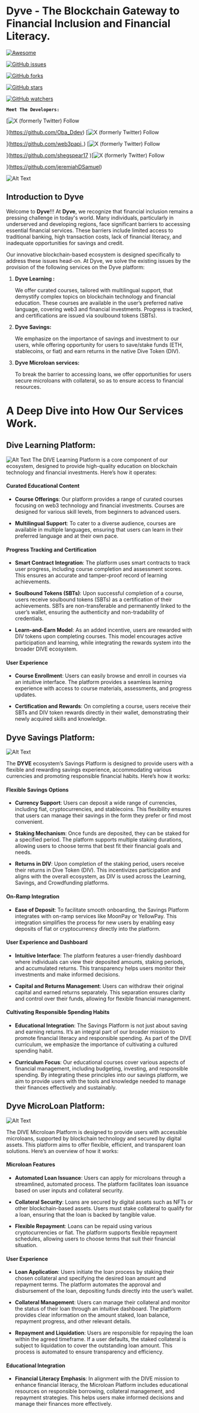   

# Dyve - The Blockchain Gateway to Financial Inclusion and Financial Literacy.

  

[![Awesome](https://cdn.rawgit.com/sindresorhus/awesome/d7305f38d29fed78fa85652e3a63e154dd8e8829/media/badge.svg)](https://github.com/sindresorhus/awesome)

[![GitHub issues](https://img.shields.io/github/issues/Olanetsoft/awesome-hackathon-projects?style=plastic)](https://github.com/obah/dyve/issues)

[![GitHub forks](https://img.shields.io/github/forks/Olanetsoft/awesome-hackathon-projects?style=plastic)](https://github.com/obah/dyve)

[![GitHub stars](https://img.shields.io/github/stars/Olanetsoft/awesome-hackathon-projects?style=plastic)](https://github.com/obah/dyves)

[![GitHub watchers](https://img.shields.io/github/watchers/Olanetsoft/awesome-hackathon-projects?style=plastic&label=Watch)](https://github.com/obah/dyve)

  

**``Meet The Developers:``**

[![X (formerly Twitter) Follow](https://img.shields.io/twitter/follow/Oba_Ddev)

](https://github.com/Oba_Ddev) [![X (formerly Twitter) Follow](https://img.shields.io/twitter/follow/web3papi_)

](https://github.com/web3papi_) [![X (formerly Twitter) Follow](https://img.shields.io/twitter/follow/shegspear17)

](https://github.com/shegspear17 )[![X (formerly Twitter) Follow](https://img.shields.io/twitter/follow/jeremiahDSamuel)

](https://github.com/jeremiahDSamuel)

  

![Alt Text](https://i.imgur.com/8w41iAZ.png)<br/>

<h2>Introduction to Dyve</h2>

<p>Welcome to <strong>Dyve</strong>!!! At <strong>Dyve</strong>, we recognize that financial inclusion remains a pressing challenge in today's world. Many individuals, particularly in underserved and developing regions, face significant barriers to accessing essential financial services. These barriers include limited access to traditional banking, high transaction costs, lack of financial literacy, and inadequate opportunities for savings and credit.

  

Our innovative blockchain-based ecosystem is designed specifically to address these issues head-on. At Dyve, we solve the existing issues by the provision of the following services on the Dyve platform: </p>

<ol>

<li><strong>Dyve Learning :</strong>

We offer curated courses, tailored with multilingual support, that demystify complex topics on blockchain technology and financial education. These courses are available in the user’s preferred native language, covering web3 and financial investments. Progress is tracked, and certifications are issued via soulbound tokens (SBTs).

</li>

<li><strong>Dyve Savings:</strong>

We emphasize on the importance of savings and investment to our users, while offering opportunity for users to save/stake funds (ETH, stablecoins, or fiat) and earn returns in the native Dive Token (DIV).

</li>

<li><strong>Dyve Microloan services:</strong>

To break the barrier to accessing loans, we offer opportunities for users secure microloans with collateral, so as to ensure access to financial resources.

</li>

</ol>

<h1>A Deep Dive into How Our Services Work.</h2>

## **Dive Learning Platform:**

![Alt Text](https://i.imgur.com/qtFzpMT.png)
The DIVE Learning Platform is a core component of our ecosystem, designed to provide high-quality education on blockchain technology and financial investments. Here’s how it operates:

  

#### **Curated Educational Content**

  

-  **Course Offerings**: Our platform provides a range of curated courses focusing on web3 technology and financial investments. Courses are designed for various skill levels, from beginners to advanced users.

-  **Multilingual Support**: To cater to a diverse audience, courses are available in multiple languages, ensuring that users can learn in their preferred language and at their own pace.

  

#### **Progress Tracking and Certification**

  

-  **Smart Contract Integration**: The platform uses smart contracts to track user progress, including course completion and assessment scores. This ensures an accurate and tamper-proof record of learning achievements.

-  **Soulbound Tokens (SBTs)**: Upon successful completion of a course, users receive soulbound tokens (SBTs) as a certification of their achievements. SBTs are non-transferable and permanently linked to the user’s wallet, ensuring the authenticity and non-tradability of credentials.

-  **Learn-and-Earn Model**: As an added incentive, users are rewarded with DIV tokens upon completing courses. This model encourages active participation and learning, while integrating the rewards system into the broader DIVE ecosystem.

  

#### **User Experience**

  

-  **Course Enrollment**: Users can easily browse and enroll in courses via an intuitive interface. The platform provides a seamless learning experience with access to course materials, assessments, and progress updates.

-  **Certification and Rewards**: On completing a course, users receive their SBTs and DIV token rewards directly in their wallet, demonstrating their newly acquired skills and knowledge.

  

## **Dyve Savings Platform:**

![Alt Text](https://i.imgur.com/1nyTgsi.png)

The **DYVE** ecosystem’s Savings Platform is designed to provide users with a flexible and rewarding savings experience, accommodating various currencies and promoting responsible financial habits. Here’s how it works:

  

#### **Flexible Savings Options**

  

-  **Currency Support**: Users can deposit a wide range of currencies, including fiat, cryptocurrencies, and stablecoins. This flexibility ensures that users can manage their savings in the form they prefer or find most convenient.

-  **Staking Mechanism**: Once funds are deposited, they can be staked for a specified period. The platform supports multiple staking durations, allowing users to choose terms that best fit their financial goals and needs.

-  **Returns in DIV**: Upon completion of the staking period, users receive their returns in Dive Token (DIV). This incentivizes participation and aligns with the overall ecosystem, as DIV is used across the Learning, Savings, and Crowdfunding platforms.

  

#### **On-Ramp Integration**

  

-  **Ease of Deposit**: To facilitate smooth onboarding, the Savings Platform integrates with on-ramp services like MoonPay or YellowPay. This integration simplifies the process for new users by enabling easy deposits of fiat or cryptocurrency directly into the platform.

  

#### **User Experience and Dashboard**

  

-  **Intuitive Interface**: The platform features a user-friendly dashboard where individuals can view their deposited amounts, staking periods, and accumulated returns. This transparency helps users monitor their investments and make informed decisions.

-  **Capital and Returns Management**: Users can withdraw their original capital and earned returns separately. This separation ensures clarity and control over their funds, allowing for flexible financial management.

  

#### **Cultivating Responsible Spending Habits**

  

-  **Educational Integration**: The Savings Platform is not just about saving and earning returns. It’s an integral part of our broader mission to promote financial literacy and responsible spending. As part of the DIVE curriculum, we emphasize the importance of cultivating a cultured spending habit.

-  **Curriculum Focus**: Our educational courses cover various aspects of financial management, including budgeting, investing, and responsible spending. By integrating these principles into our savings platform, we aim to provide users with the tools and knowledge needed to manage their finances effectively and sustainably.

  

## **Dyve MicroLoan Platform:**

![Alt Text](https://i.imgur.com/8ZdkCJ5.png)

The DIVE Microloan Platform is designed to provide users with accessible microloans, supported by blockchain technology and secured by digital assets. This platform aims to offer flexible, efficient, and transparent loan solutions. Here’s an overview of how it works:

  

#### **Microloan Features**

  

-  **Automated Loan Issuance**: Users can apply for microloans through a streamlined, automated process. The platform facilitates loan issuance based on user inputs and collateral security.

-  **Collateral Security**: Loans are secured by digital assets such as NFTs or other blockchain-based assets. Users must stake collateral to qualify for a loan, ensuring that the loan is backed by tangible value.

-  **Flexible Repayment**: Loans can be repaid using various cryptocurrencies or fiat. The platform supports flexible repayment schedules, allowing users to choose terms that suit their financial situation.

  

#### **User Experience**

  

-  **Loan Application**: Users initiate the loan process by staking their chosen collateral and specifying the desired loan amount and repayment terms. The platform automates the approval and disbursement of the loan, depositing funds directly into the user’s wallet.

-  **Collateral Management**: Users can manage their collateral and monitor the status of their loan through an intuitive dashboard. The platform provides clear information on the amount staked, loan balance, repayment progress, and other relevant details.

-  **Repayment and Liquidation**: Users are responsible for repaying the loan within the agreed timeframe. If a user defaults, the staked collateral is subject to liquidation to cover the outstanding loan amount. This process is automated to ensure transparency and efficiency.

  

#### **Educational Integration**

  

-  **Financial Literacy Emphasis**: In alignment with the DIVE mission to enhance financial literacy, the Microloan Platform includes educational resources on responsible borrowing, collateral management, and repayment strategies. This helps users make informed decisions and manage their finances more effectively.